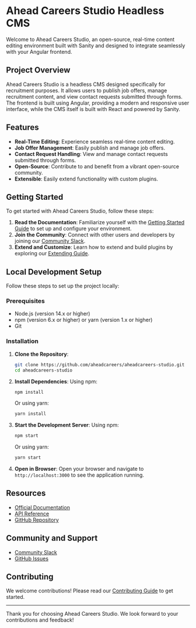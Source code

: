 # Ahead Careers Studio Headless CMS

Welcome to Ahead Careers Studio, an open-source, real-time content editing environment built with Sanity and designed to integrate seamlessly with your Angular frontend.

## Project Overview

Ahead Careers Studio is a headless CMS designed specifically for recruitment purposes. It allows users to publish job offers, manage recruitment content, and view contact requests submitted through forms. The frontend is built using Angular, providing a modern and responsive user interface, while the CMS itself is built with React and powered by Sanity.

## Features

- **Real-Time Editing**: Experience seamless real-time content editing.
- **Job Offer Management**: Easily publish and manage job offers.
- **Contact Request Handling**: View and manage contact requests submitted through forms.
- **Open-Source**: Contribute to and benefit from a vibrant open-source community.
- **Extensible**: Easily extend functionality with custom plugins.

## Getting Started

To get started with Ahead Careers Studio, follow these steps:

1. **Read the Documentation**: Familiarize yourself with the [Getting Started Guide](https://www.aheadcareers.io/docs/introduction/getting-started?utm_source=readme) to set up and configure your environment.
2. **Join the Community**: Connect with other users and developers by joining our [Community Slack](https://slack.aheadcareers.io/?utm_source=readme).
3. **Extend and Customize**: Learn how to extend and build plugins by exploring our [Extending Guide](https://www.aheadcareers.io/docs/content-studio/extending?utm_source=readme).

## Local Development Setup

Follow these steps to set up the project locally:

### Prerequisites

- Node.js (version 14.x or higher)
- npm (version 6.x or higher) or yarn (version 1.x or higher)
- Git

### Installation

1. **Clone the Repository**:
    ```sh
    git clone https://github.com/aheadcareers/aheadcareers-studio.git
    cd aheadcareers-studio
    ```

2. **Install Dependencies**:
    Using npm:
    ```sh
    npm install
    ```
    Or using yarn:
    ```sh
    yarn install
    ```

3. **Start the Development Server**:
    Using npm:
    ```sh
    npm start
    ```
    Or using yarn:
    ```sh
    yarn start
    ```

4. **Open in Browser**:
    Open your browser and navigate to `http://localhost:3000` to see the application running.

## Resources

- [Official Documentation](https://www.aheadcareers.io/docs?utm_source=readme)
- [API Reference](https://www.aheadcareers.io/docs/api?utm_source=readme)
- [GitHub Repository](https://github.com/aheadcareers/aheadcareers-studio)

## Community and Support

- [Community Slack](https://slack.aheadcareers.io/?utm_source=readme)
- [GitHub Issues](https://github.com/aheadcareers/aheadcareers-studio/issues)

## Contributing

We welcome contributions! Please read our [Contributing Guide](https://www.aheadcareers.io/docs/contributing?utm_source=readme) to get started.

---

Thank you for choosing Ahead Careers Studio. We look forward to your contributions and feedback!
